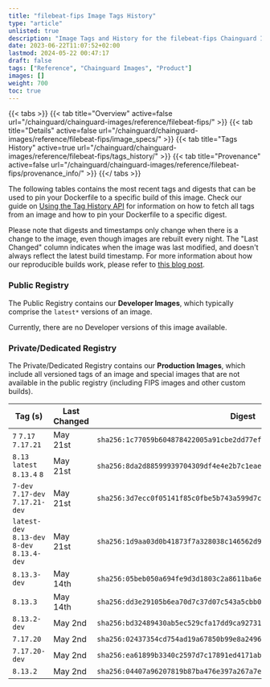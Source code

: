 ```yaml
---
title: "filebeat-fips Image Tags History"
type: "article"
unlisted: true
description: "Image Tags and History for the filebeat-fips Chainguard Image"
date: 2023-06-22T11:07:52+02:00
lastmod: 2024-05-22 00:47:17
draft: false
tags: ["Reference", "Chainguard Images", "Product"]
images: []
weight: 700
toc: true
---
```


{{< tabs >}}
{{< tab title="Overview" active=false url="/chainguard/chainguard-images/reference/filebeat-fips/" >}}
{{< tab title="Details" active=false url="/chainguard/chainguard-images/reference/filebeat-fips/image_specs/" >}}
{{< tab title="Tags History" active=true url="/chainguard/chainguard-images/reference/filebeat-fips/tags_history/" >}}
{{< tab title="Provenance" active=false url="/chainguard/chainguard-images/reference/filebeat-fips/provenance_info/" >}}
{{</ tabs >}}

The following tables contains the most recent tags and digests that can be used to pin your Dockerfile to a specific build of this image. Check our guide on [Using the Tag History API](/chainguard/chainguard-images/using-the-tag-history-api/) for information on how to fetch all tags from an image and how to pin your Dockerfile to a specific digest.

Please note that digests and timestamps only change when there is a change to the image, even though images are rebuilt every night. The "Last Changed" column indicates when the image was last modified, and doesn't always reflect the latest build timestamp. For more information about how our reproducible builds work, please refer to [this blog post](https://www.chainguard.dev/unchained/reproducing-chainguards-reproducible-image-builds).

### Public Registry
The Public Registry contains our **Developer Images**, which typically comprise the `latest*` versions of an image.

Currently, there are no Developer versions of this image available.

### Private/Dedicated Registry
The Private/Dedicated Registry contains our **Production Images**, which include all versioned tags of an image and special images that are not available in the public registry (including FIPS images and other custom builds).

| Tag (s)                                       | Last Changed | Digest                                                                    |
|-----------------------------------------------|--------------|---------------------------------------------------------------------------|
|  `7` `7.17` `7.17.21`                         | May 21st     | `sha256:1c77059b604878422005a91cbe2dd77ef6f158fcd29a8f786f6714e9cd18f264` |
|  `8.13` `latest` `8.13.4` `8`                 | May 21st     | `sha256:8da2d88599939704309df4e4e2b7c1eaef380cc4e402e0240a8ccfe27786d821` |
|  `7-dev` `7.17-dev` `7.17.21-dev`             | May 21st     | `sha256:3d7ecc0f05141f85c0fbe5b743a599d7c9fa2298dca69483e21ce54eb0a2f0fc` |
|  `latest-dev` `8.13-dev` `8-dev` `8.13.4-dev` | May 21st     | `sha256:1d9aa03d0b41873f7a328038c146562d910426ab8c23c1bd3db85852babbc5f2` |
|  `8.13.3-dev`                                 | May 14th     | `sha256:05beb050a694fe9d3d1803c2a8611ba6ec4fd6fa2360024bac3fe5dd19f33d69` |
|  `8.13.3`                                     | May 14th     | `sha256:dd3e29105b6ea70d7c37d07c543a5cbb0468e4f5974ac5585a028af21914633c` |
|  `8.13.2-dev`                                 | May 2nd      | `sha256:bd32489430ab5ec529cfa17dd9ca9273161b34cc3e473fd5385d66456200ea1b` |
|  `7.17.20`                                    | May 2nd      | `sha256:02437354cd754ad19a67850b99e8a2496b4b3c4b8615be04455967ca5a62d386` |
|  `7.17.20-dev`                                | May 2nd      | `sha256:ea61899b3340c2597d7c17891ed4171abb119d0a8371c011d95ebe72a4bddf09` |
|  `8.13.2`                                     | May 2nd      | `sha256:04407a96207819b87ba476e397a267a7ed34278d23b19b90901c08d6cdbc25cc` |

